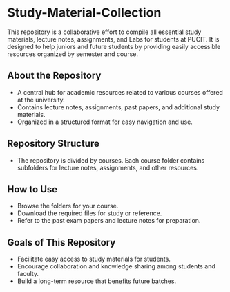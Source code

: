 # Study-Material-Collection
This repository is a collaborative effort to compile all essential study materials, lecture notes, assignments, and Labs for students at PUCIT. It is designed to help juniors and future students by providing easily accessible resources organized by semester and course.

## About the Repository
 - A central hub for academic resources related to various courses offered at the university.
 - Contains lecture notes, assignments, past papers, and additional study materials.
 - Organized in a structured format for easy navigation and use.

## Repository Structure
 - The repository is divided by courses. Each course folder contains subfolders for lecture notes, assignments, and other resources.

## How to Use
 - Browse the folders for your course.
 - Download the required files for study or reference.
 - Refer to the past exam papers and lecture notes for preparation.

## Goals of This Repository
 - Facilitate easy access to study materials for students.
 - Encourage collaboration and knowledge sharing among students and faculty.
 - Build a long-term resource that benefits future batches.
